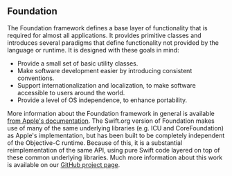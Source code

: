 ## Foundation

The Foundation framework defines a base layer of functionality that is required for almost all applications. It provides primitive classes and introduces several paradigms that define functionality not provided by the language or runtime. It is designed with these goals in mind:


* Provide a small set of basic utility classes.
* Make software development easier by introducing consistent conventions.
* Support internationalization and localization, to make software accessible to users around the world.
* Provide a level of OS independence, to enhance portability.


More information about the Foundation framework in general is available
[from Apple's documentation](https://developer.apple.com/reference/foundation).  The Swift.org version of Foundation makes use of many
of the same underlying libraries (e.g. ICU and CoreFoundation) as Apple's
implementation, but has been built to be completely independent of the
Objective-C runtime.  Because of this, it is a substantial reimplementation of
the same API, using pure Swift code layered on top of these common underlying
libraries.  Much more information about this work is available on our
[GitHub project page](http://www.github.com/apple/swift-corelibs-foundation).
